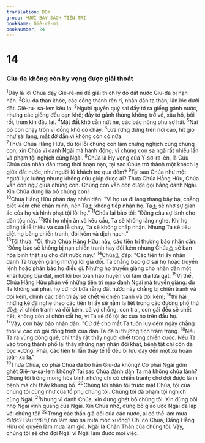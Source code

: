 ```yaml
---
translation: BDY
group: MƯỜI BẢY SÁCH TIÊN TRI
bookName: Giê-rê-mi 
bookNumber: 24
---
```


<div class="title"><h1>14</h1><h3>Giu-đa không còn hy vọng được giải thoát</h3></div>
<span class="verse gie_14_1"><sup>1</sup>Đây là lời Chúa dạy Giê-rê-mi để giải thích lý do đất nước Giu-đa bị hạn hán. </span>
<span class="verse gie_14_2"><sup>2</sup>Giu-đa than khóc, các cổng thành rên rỉ, nhân dân ta thán, lăn lóc dưới đất. Giê-ru- sa-lem kêu la. </span>
<span class="verse gie_14_3"><sup>3</sup>Người quyền quý sai đầy tớ ra giếng gánh nước, nhưng các giếng đều cạn khô; đầy tớ gánh thùng không trở về, xấu hổ, bối rối, trùm kín đầu lại. </span>
<span class="verse gie_14_4"><sup>4</sup>Mặt đất khô cằn nứt nẻ, các bác nông phu sợ hãi. </span>
<span class="verse gie_14_5"><sup>5</sup>Nai bỏ con chạy trốn vì đồng khô cỏ cháy. </span>
<span class="verse gie_14_6"><sup>6</sup>Lừa rừng đứng trên nơi cao, hít gió như sài lang, mắt đờ đẫn vì không còn cỏ nữa.<br/></span>
<span class="verse gie_14_7"><sup>7</sup>Thưa Chúa Hằng Hữu, dù tội lỗi chúng con làm chứng nghịch cùng chúng con, xin Chúa vì danh Ngài mà hành động; vì chúng con sa ngã rất nhiều lần và phạm tội nghịch cùng Ngài. </span>
<span class="verse gie_14_8"><sup>8</sup>Chúa là Hy vọng của Y-sơ-ra-ên, là Cứu Chúa của nhân dân trong thời hoạn nạn, tại sao Chúa trở thành một khách lạ giữa đất nước, như người lữ khách trọ qua đêm? </span>
<span class="verse gie_14_9"><sup>9</sup>Tại sao Chúa như một người lực lưỡng nhưng không cứu giúp được ai? Thưa Chúa Hằng Hữu, Chúa vẫn còn ngự giữa chúng con. Chúng con vẫn còn được gọi bằng danh Ngài. Xin Chúa đừng lìa bỏ chúng con!<br/></span>
<span class="verse gie_14_10"><sup>10</sup>Chúa Hằng Hữu phán dạy nhân dân: &#34;Vì họ ưa đi lang thang bậy bạ, chẳng biết kiềm chế chân mình, nên Ta<a href="#" data-toggle="tooltip" data-placement="bottom" title="Nt Đấng Hằng Hữu">⚓</a> không tiếp nhận họ. Ta<a href="#" data-toggle="tooltip" data-placement="bottom" title="Nt Đấng Hằng Hữu">⚓</a> sẽ nhớ sự gian ác của họ và hình phạt tội lỗi họ.&#34; </span>
<span class="verse gie_14_11"><sup>11</sup>Chúa lại bảo tôi: &#34;Đừng cầu sự lành cho dân tộc này. </span>
<span class="verse gie_14_12"><sup>12</sup>Khi họ nhịn ăn và kêu cầu, Ta sẽ không lắng nghe. Khi họ dâng tế lễ thiêu và của lễ chay, Ta sẽ không chấp nhận. Nhưng Ta sẽ tiêu diệt họ bằng chiến tranh, đói kém và dịch hạch.&#34;<br/></span>
<span class="verse gie_14_13"><sup>13</sup>Tôi thưa: &#34;Ôi, thưa Chúa Hằng Hữu; này, các tiên tri thường bảo nhân dân: &#39;Đồng bào sẽ không bị nạn chiến tranh hay đói kém nhưng Chúa<a href="#" data-toggle="tooltip" data-placement="bottom" title="Nt Ta">⚓</a> sẽ ban hòa bình thật sự cho đất nước này.&#34; </span>
<span class="verse gie_14_14"><sup>14</sup>Chúa<a href="#" data-toggle="tooltip" data-placement="bottom" title="Nt Đấng Hằng Hữu">⚓</a> đáp: &#34;Các tiên tri ấy nhân danh Ta truyền giảng những lời giả dối. Ta chẳng bao giờ sai họ hoặc truyền lệnh hoặc phán bảo họ điều gì. Nhưng họ truyền giảng cho nhân dân một khải tượng bịa đặt, một lời bói toán hão huyền vói tâm địa lừa gạt. </span>
<span class="verse gie_14_15"><sup>15</sup>Vì thế, Chúa Hằng Hữu phán về những tiên tri mạo danh Ngài mà truyền giảng: dù Ta không sai phái, họ cứ nói bừa rằng đất nước này chẳng bị chiến tranh và đói kém, chính các tiên tri ấy sẽ chết vì chiến tranh và đói kém; </span>
<span class="verse gie_14_16"><sup>16</sup>thi hài những kẻ đã nghe theo các tiên tri ấy sẽ nằm la liệt trong các đường phố thủ đô<a href="#" data-toggle="tooltip" data-placement="bottom" title="Giê-ru-sa-lem">⚓</a> vì chiến tranh và đói kém, cả vợ chồng, con trai, con gái đều sẽ chết hết, không còn ai chôn cất họ, vì Ta sẽ đổ tội ác của họ trên đầu họ.<br/></span>
<span class="verse gie_14_17"><sup>17</sup>Vậy, con hãy bảo nhân dân: &#34;Cứ để cho mắt Ta tuôn lụy đêm ngày chẳng thôi vì các cô gái đồng trinh của dân Ta đã bị thương tích trầm trọng. </span>
<span class="verse gie_14_18"><sup>18</sup>Nếu Ta ra vùng đông quê, chỉ thấy rật thây người chết trong chiến cuộc. Nếu Ta vào trong thành phố lại thấy những nạn nhân đói khát, bệnh tật chỉ còn da bọc xương. Phải, các tiên tri lẫn thầy tế lễ đều bị lưu đày đến một xứ hoàn toàn xa lạ.&#34;<br/></span>
<span class="verse gie_14_19"><sup>19</sup>Thưa Chúa, có phải Chúa đã bỏ hẳn Giu-đa không? Có phải Ngài gớm ghét Giê-ru-sa-lem không? Tại sao Chúa đánh dân Ta mà không chữa lành? Chúng tôi trông mong hòa bình nhưng chỉ có chiến tranh; chờ đợi được lành bệnh mà chỉ thấy khủng bố. </span>
<span class="verse gie_14_20"><sup>20</sup>Chúng tôi nhận tội trước mặt Chúa, tội của chúng tôi cũng như của tổ phụ chúng tôi. Chúng tôi đã phạm tội nghịch cùng Ngài. </span>
<span class="verse gie_14_21"><sup>21</sup>Nhưng vì danh Chúa, xin đừng ghét bỏ chúng tôi. Xin đừng bôi nhọ Ngai vinh quang của Ngài. Xin Chúa nhớ, đừng bỏ giao ước Ngài đã lập với chứng tôi! </span>
<span class="verse gie_14_22"><sup>22</sup>Trong các thần giả dối của các nước, ai có thể làm mưa được? Bầu trời tự nó làm sao sa mưa móc xuống? Chỉ có Chúa, Đấng Hằng Hữu có quyền làm mưa làm gió. Ngài là Chân Thần của chúng tôi. Vậy, chúng tôi sẽ chờ đợi Ngài vì Ngài làm được mọi việc.</span>
